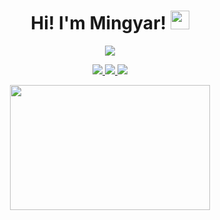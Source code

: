 <h1 align="center">
Hi! I'm Mingyar! <img src="https://media.giphy.com/media/hvRJCLFzcasrR4ia7z/giphy.gif" width="30">
</h1>
<p align="center">
<a href="https://github.com/DenverCoder1/readme-typing-svg">
  <img src=https://readme-typing-svg.herokuapp.com?color=%2338F769&center=true&lines=Elixir+Backend+Developer>
  </a>
<p/>

<p align="center">
  <a href="mailto:mingyar.furtado@gmail.com">
    <img src=https://img.shields.io/badge/-Gmail-D14836?style=for-the-badge&logo=gmail&logoColor=white&link=mailto:faresmeti@gmail.com>
  </a>

  <a href="https://www.linkedin.com/in/furtadomingyar/">
    <img src=https://img.shields.io/badge/-LinkedIn-0077B5?style=for-the-badge&logo=LinkedIn&logoColor=white>
  </a>

  <a href="https://exercism.io/profiles/mingyar/">
    <img src=https://img.shields.io/badge/-Exercism-304652?style=for-the-badge&logo=Exercism&logoColor=white>
  </a>
<p/>

<p align="center">
  <img src ="https://github-readme-stats.vercel.app/api/top-langs/?username=mingyar&layout=compact&hide_border=true&theme=onedark" width="320" height="200">
</p
